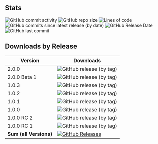 ## Stats

![GitHub commit activity](https://img.shields.io/github/commit-activity/y/JensKrumsieck/PorphyStruct)
![GitHub repo size](https://img.shields.io/github/repo-size/jenskrumsieck/porphystruct)
![Lines of code](https://img.shields.io/tokei/lines/github/jenskrumsieck/porphystruct)
![GitHub commits since latest release (by date)](https://img.shields.io/github/commits-since/jenskrumsieck/porphystruct/latest)
![GitHub Release Date](https://img.shields.io/github/release-date/jenskrumsieck/porphystruct)
![GitHub last commit](https://img.shields.io/github/last-commit/jenskrumsieck/porphystruct)

## Downloads by Release
|Version|Downloads|
|-|-|
|2.0.0 | ![GitHub release (by tag)](https://img.shields.io/github/downloads/jenskrumsieck/porphystruct/v2.0.0/total) |
|2.0.0 Beta 1 | ![GitHub release (by tag)](https://img.shields.io/github/downloads/jenskrumsieck/porphystruct/v2.0.0-beta.1/total) |
|1.0.3 | ![GitHub release (by tag)](https://img.shields.io/github/downloads/jenskrumsieck/porphystruct/v1.0.3/total) |
|1.0.2 | ![GitHub release (by tag)](https://img.shields.io/github/downloads/jenskrumsieck/porphystruct/v1.0.2/total) |
|1.0.1 | ![GitHub release (by tag)](https://img.shields.io/github/downloads/jenskrumsieck/porphystruct/v1.0.1/total) |
|1.0.0 | ![GitHub release (by tag)](https://img.shields.io/github/downloads/jenskrumsieck/porphystruct/v1.0.0/total) |
|1.0.0 RC 2 | ![GitHub release (by tag)](https://img.shields.io/github/downloads/jenskrumsieck/porphystruct/v1.0.0-rc2/total) |
|1.0.0 RC 1 | ![GitHub release (by tag)](https://img.shields.io/github/downloads/jenskrumsieck/porphystruct/v1.0.0-rc1/total) |
|**Sum (all Versions)**|[![GitHub Releases](https://img.shields.io/github/downloads-pre/JensKrumsieck/PorphyStruct/total)](https://github.com/JensKrumsieck/PorphyStruct/releases/latest)|

